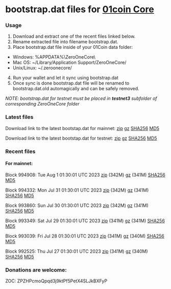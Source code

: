 # bootstrap.dat files for [01coin Core](https://01coin.io)

### Usage

1. Download and extract one of the recent files linked below.
2. Rename extracted file into filename bootstrap.dat.
3. Place bootstrap.dat file inside of your 01Coin data folder:
 - Windows: %APPDATA%\ZeroOneCore\
 - Mac OS: ~/Library/Application Support/ZeroOneCore/
 - Unix/Linux: ~/.zeroonecore/
4. Run your wallet and let it sync using bootstrap.dat
5. Once sync is done bootstrap.dat file will be renamed to bootstrap.dat.old automagically and can be safely removed.

_NOTE: bootstrap.dat for testnet must be placed in **testnet3** subfolder of corresponding ZeroOneCore folder_

### Latest files
Download link to the latest bootstap.dat for mainnet: [zip](https://files.01coin.io/mainnet/bootstrap.dat.zip) [gz](https://files.01coin.io/mainnet/bootstrap.dat.tar.gz) [SHA256](https://files.01coin.io/mainnet/sha256.txt) [MD5](https://files.01coin.io/mainnet/md5.txt)

Download link to the latest bootstap.dat for testnet: [zip](https://files.01coin.io/testnet/bootstrap.dat.zip) [gz](https://files.01coin.io/testnet/bootstrap.dat.tar.gz) [SHA256](https://files.01coin.io/testnet/sha256.txt) [MD5](https://files.01coin.io/testnet/md5.txt)

### Recent files

#### For mainnet:

Block 994908: Tue Aug  1 01:30:01 UTC 2023 [zip](https://files.01coin.io/mainnet/2023-08-01/bootstrap.dat.zip) (342M) [gz](https://files.01coin.io/mainnet/2023-08-01/bootstrap.dat.tar.gz) (341M) [SHA256](https://files.01coin.io/mainnet/2023-08-01/sha256.txt) [MD5](https://files.01coin.io/mainnet/2023-08-01/md5.txt)

Block 994332: Mon Jul 31 01:30:01 UTC 2023 [zip](https://files.01coin.io/mainnet/2023-07-31/bootstrap.dat.zip) (342M) [gz](https://files.01coin.io/mainnet/2023-07-31/bootstrap.dat.tar.gz) (341M) [SHA256](https://files.01coin.io/mainnet/2023-07-31/sha256.txt) [MD5](https://files.01coin.io/mainnet/2023-07-31/md5.txt)

Block 993860: Sun Jul 30 01:30:01 UTC 2023 [zip](https://files.01coin.io/mainnet/2023-07-30/bootstrap.dat.zip) (342M) [gz](https://files.01coin.io/mainnet/2023-07-30/bootstrap.dat.tar.gz) (341M) [SHA256](https://files.01coin.io/mainnet/2023-07-30/sha256.txt) [MD5](https://files.01coin.io/mainnet/2023-07-30/md5.txt)

Block 993349: Sat Jul 29 01:30:01 UTC 2023 [zip](https://files.01coin.io/mainnet/2023-07-29/bootstrap.dat.zip) (341M) [gz](https://files.01coin.io/mainnet/2023-07-29/bootstrap.dat.tar.gz) (341M) [SHA256](https://files.01coin.io/mainnet/2023-07-29/sha256.txt) [MD5](https://files.01coin.io/mainnet/2023-07-29/md5.txt)

Block 993039: Fri Jul 28 01:30:01 UTC 2023 [zip](https://files.01coin.io/mainnet/2023-07-28/bootstrap.dat.zip) (341M) [gz](https://files.01coin.io/mainnet/2023-07-28/bootstrap.dat.tar.gz) (340M) [SHA256](https://files.01coin.io/mainnet/2023-07-28/sha256.txt) [MD5](https://files.01coin.io/mainnet/2023-07-28/md5.txt)

Block 992525: Thu Jul 27 01:30:01 UTC 2023 [zip](https://files.01coin.io/mainnet/2023-07-27/bootstrap.dat.zip) (341M) [gz](https://files.01coin.io/mainnet/2023-07-27/bootstrap.dat.tar.gz) (340M) [SHA256](https://files.01coin.io/mainnet/2023-07-27/sha256.txt) [MD5](https://files.01coin.io/mainnet/2023-07-27/md5.txt)


### Donations are welcome:

ZOC: ZPZHPcmoQpqd3j9ktPf5PetX4SLJkBXFyP
